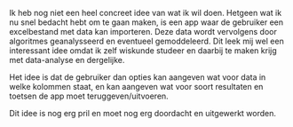 Ik heb nog niet een heel concreet idee van wat ik wil doen. Hetgeen wat ik nu snel bedacht hebt om te gaan maken, 
is een app waar de gebruiker een excelbestand met data kan importeren. Deze data wordt vervolgens door algoritmes geanalysseerd en 
eventueel gemoddeleerd. Dit leek mij wel een interessant idee omdat ik zelf wiskunde studeer en daarbij te maken krijg met 
data-analyse en dergelijke.

Het idee is dat de gebruiker dan opties kan aangeven wat voor data in welke kolommen staat, en kan aangeven wat voor soort resultaten 
en toetsen de app moet teruggeven/uitvoeren.

Dit idee is nog erg pril en moet nog erg doordacht en uitgewerkt worden.
